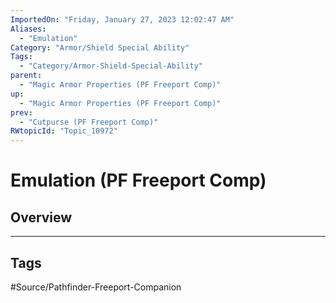 ```yaml
---
ImportedOn: "Friday, January 27, 2023 12:02:47 AM"
Aliases:
  - "Emulation"
Category: "Armor/Shield Special Ability"
Tags:
  - "Category/Armor-Shield-Special-Ability"
parent:
  - "Magic Armor Properties (PF Freeport Comp)"
up:
  - "Magic Armor Properties (PF Freeport Comp)"
prev:
  - "Cutpurse (PF Freeport Comp)"
RWtopicId: "Topic_10972"
---
```

# Emulation (PF Freeport Comp)
## Overview

---
## Tags
#Source/Pathfinder-Freeport-Companion

